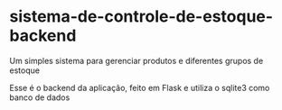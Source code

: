 # sistema-de-controle-de-estoque-backend
Um simples sistema para gerenciar produtos e  diferentes grupos de estoque

Esse é o backend da aplicação, feito em Flask e utiliza o sqlite3 como banco de dados
